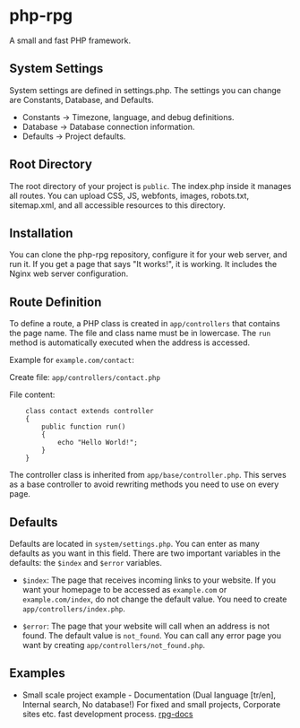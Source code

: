 # php-rpg

A small and fast PHP framework.

## System Settings

System settings are defined in settings.php. The settings you can change are Constants, Database, and Defaults.

   * Constants → Timezone, language, and debug definitions.
   * Database → Database connection information.
   * Defaults → Project defaults.

## Root Directory

The root directory of your project is `public`. The index.php inside it manages all routes. You can upload CSS, JS, webfonts, images, robots.txt, sitemap.xml, and all accessible resources to this directory.

## Installation

You can clone the php-rpg repository, configure it for your web server, and run it. If you get a page that says "It works!", it is working. It includes the Nginx web server configuration.

## Route Definition

To define a route, a PHP class is created in `app/controllers` that contains the page name. The file and class name must be in lowercase. The `run` method is automatically executed when the address is accessed.

Example for `example.com/contact`:

Create file: `app/controllers/contact.php`

File content:

```
    class contact extends controller
    {
        public function run()
        {
            echo "Hello World!";
        }
    }
```

The controller class is inherited from `app/base/controller.php`. This serves as a base controller to avoid rewriting methods you need to use on every page.

## Defaults

Defaults are located in `system/settings.php`. You can enter as many defaults as you want in this field. There are two important variables in the defaults: the `$index` and `$error` variables.

   * `$index`: The page that receives incoming links to your website. If you want your homepage to be accessed as `example.com` or `example.com/index`, do not change the default value. You need to create `app/controllers/index.php`.

   * `$error`: The page that your website will call when an address is not found. The default value is `not_found`. You can call any error page you want by creating `app/controllers/not_found.php`.

## Examples

  * Small scale project example - Documentation (Dual language [tr/en], Internal search, No database!)
    For fixed and small projects, Corporate sites etc. fast development process. [rpg-docs](https://github.com/fuatboluk/rpg-docs)

